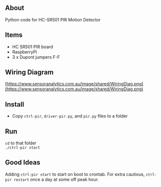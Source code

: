 ## About
Python code for HC-SR501 PIR Motion Detector

## Items
* HC SR501 PIR board
* RaspberryPi
* 3 x Dupont jumpers F-F

## Wiring Diagram
[https://www.sensoranalytics.com.au/image/shared/WiringDiag.png](https://www.sensoranalytics.com.au/image/shared/WiringDiag.png)

## Install
* Copy `ctrl-pir`, `driver-pir.py`, and `pir.py` files to a folder

## Run
`cd` to that folder<br>
```./ctrl-pir start```

## Good Ideas
Adding `ctrl-pir start` to start on boot to crontab. For extra cautious, `ctrl-pir restart` once a day at some off peak hour.
